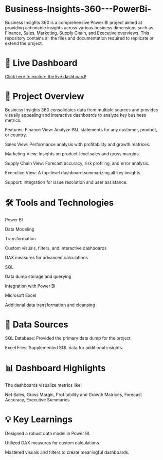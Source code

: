 # Business-Insights-360---PowerBi-

Business Insights 360 is a comprehensive Power BI project aimed at providing actionable insights across various business dimensions such as Finance, Sales, Marketing, Supply Chain, and Executive overviews. This repository contains all the files and documentation required to replicate or extend the project.

# 🚀 Live Dashboard

[Click here to explore the live dashboard!](https://app.powerbi.com/view?r=eyJrIjoiMzU0ZDEwNGEtODZmNi00Yzc2LTlmZmYtMDM2Yjg0OGQ3YjIxIiwidCI6ImM2ZTU0OWIzLTVmNDUtNDAzMi1hYWU5LWQ0MjQ0ZGM1YjJjNCJ9
)

# 📑 Project Overview

Business Insights 360 consolidates data from multiple sources and provides visually appealing and interactive dashboards to analyze key business metrics.

Features:
Finance View: Analyze P&L statements for any customer, product, or country.  

Sales View: Performance analysis with profitability and growth matrices.

Marketing View: Insights on product-level sales and gross margins.

Supply Chain View: Forecast accuracy, risk profiling, and error analysis.

Executive View: A top-level dashboard summarizing all key insights.

Support: Integration for issue resolution and user assistance.

# 🛠️ Tools and Technologies

Power BI

Data Modeling

Transformation

Custom visuals, filters, and interactive dashboards

DAX measures for advanced calculations

SQL

Data dump storage and querying

Integration with Power BI

Microsoft Excel

Additional data transformation and cleansing

# 📂 Data Sources

SQL Database: Provided the primary data dump for the project.

Excel Files: Supplemented SQL data for additional insights.

# 📊 Dashboard Highlights

The dashboards visualize metrics like:

Net Sales,
Gross Margin,
Profitability and Growth Matrices,
Forecast Accuracy,
Executive Summaries

# 💡 Key Learnings

Designed a robust data model in Power BI.

Utilized DAX measures for custom calculations.

Mastered visuals and filters to create meaningful dashboards.
